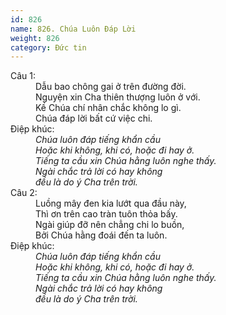 ```yaml
---
id: 826
name: 826. Chúa Luôn Đáp Lời
weight: 826
category: Đức tin
---
```

<dl><dt>Câu 1:</dt><dd data-verse="1">Dẫu bao chông gai ở trên đường đời. <br/>Nguyện xin Cha thiên thượng luôn ở với. <br/>Kề Chúa chí nhân chắc không lo gì. <br/>Chúa đáp lời bất cứ việc chi. </dd><dt>Điệp khúc:</dt><dd data-chorus="1"><em>Chúa luôn đáp tiếng khẩn cầu <br/>Hoặc khi không, khi có, hoặc đi hay ở. <br/>Tiếng ta cầu xin Chúa hằng luôn nghe thấy. <br/>Ngài chắc trả lời có hay không <br/>đều là do ý Cha trên trời. </em></dd><dt>Câu 2:</dt><dd data-verse="2">Luồng mây đen kia lướt qua đầu này, <br/>Thì ơn trên cao tràn tuôn thỏa bấy. <br/>Ngài giúp đỡ nên chẳng chi lo buồn, <br/>Bởi Chúa hằng đoái đến ta luôn. </dd><dt>Điệp khúc:</dt><dd data-chorus="1"><em>Chúa luôn đáp tiếng khẩn cầu <br/>Hoặc khi không, khi có, hoặc đi hay ở. <br/>Tiếng ta cầu xin Chúa hằng luôn nghe thấy. <br/>Ngài chắc trả lời có hay không <br/>đều là do ý Cha trên trời. </em></dd></dl>
